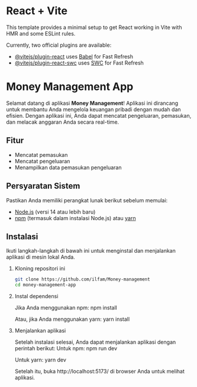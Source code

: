 # React + Vite

This template provides a minimal setup to get React working in Vite with HMR and some ESLint rules.

Currently, two official plugins are available:

- [@vitejs/plugin-react](https://github.com/vitejs/vite-plugin-react/blob/main/packages/plugin-react/README.md) uses [Babel](https://babeljs.io/) for Fast Refresh
- [@vitejs/plugin-react-swc](https://github.com/vitejs/vite-plugin-react-swc) uses [SWC](https://swc.rs/) for Fast Refresh

# Money Management App

Selamat datang di aplikasi **Money Management**! Aplikasi ini dirancang untuk membantu Anda mengelola keuangan pribadi dengan mudah dan efisien. Dengan aplikasi ini, Anda dapat mencatat pengeluaran, pemasukan, dan melacak anggaran Anda secara real-time.

## Fitur

- Mencatat pemasukan
- Mencatat pengeluaran
- Menampilkan data pemasukan pengeluaran

## Persyaratan Sistem

Pastikan Anda memiliki perangkat lunak berikut sebelum memulai:

- [Node.js](https://nodejs.org/) (versi 14 atau lebih baru)
- [npm](https://www.npmjs.com/) (termasuk dalam instalasi Node.js) atau [yarn](https://yarnpkg.com/)

## Instalasi

Ikuti langkah-langkah di bawah ini untuk menginstal dan menjalankan aplikasi di mesin lokal Anda.

1. Kloning repositori ini

   ```bash
   git clone https://github.com/ilfam/Money-management
   cd money-management-app
   ```

2. Instal dependensi

   Jika Anda menggunakan npm:
   npm install

   Atau, jika Anda menggunakan yarn:
   yarn install

3. Menjalankan aplikasi

   Setelah instalasi selesai, Anda dapat menjalankan aplikasi dengan perintah berikut:
   Untuk npm:
   npm run dev

   Untuk yarn:
   yarn dev

   Setelah itu, buka http://localhost:5173/ di browser Anda untuk melihat aplikasi.
